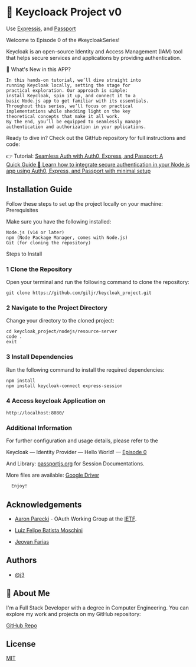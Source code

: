 
#  🪪 Keycloack Project v0 

Use [Expressjs](https://expressjs.com/), and [Passport](https://www.passportjs.org/packages/)


Welcome to Episode 0 of the #keycloakSeries!

Keycloak is an open-source Identity and Access Management (IAM) tool that helps secure services and applications by providing authentication.

🔹 What's New in this APP?

    
    In this hands-on tutorial, we’ll dive straight into 
    running Keycloak locally, setting the stage for 
    practical exploration. Our approach is simple: 
    install Keycloak, spin it up, and connect it to a 
    basic Node.js app to get familiar with its essentials. 
    Throughout this series, we’ll focus on practical
    implementations while shedding light on the key 
    theoretical concepts that make it all work. 
    By the end, you’ll be equipped to seamlessly manage
    authentication and authorization in your pplications.

Ready to dive in? Check out the GitHub repository for full instructions and code:

👉 Tutorial: [Seamless Auth with Auth0, Express, and Passport: A Quick Guide 🎉
Learn how to integrate secure authentication in your Node.js app using Auth0, Express, and Passport with minimal setup]()


## Installation Guide

Follow these steps to set up the project locally on your machine:
Prerequisites

Make sure you have the following installed:

    Node.js (v14 or later)
    npm (Node Package Manager, comes with Node.js)
    Git (for cloning the repository)

Steps to Install

### 1 Clone the Repository

Open your terminal and run the following command to clone the repository:

    
    git clone https://github.com/giljr/keycloak_project.git


### 2 Navigate to the Project Directory

Change your directory to the cloned project:

    cd keycloak_project/nodejs/resource-server
    code .
    exit

### 3 Install Dependencies

Run the following command to install the required dependencies:

    npm install
    npm install keycloak-connect express-session

### 4 Access keycloak Application on 

    http://localhost:8080/


### Additional Information

For further configuration and usage details, please refer to the 

Keycloak — Identity Provider — Hello World! — [Episode 0](https://medium.com/jungletronics/keycloak-identity-provider-192ffd9a00ae) 

And Library:  [passportjs.org](https://www.passportjs.org/concepts/authentication/sessions/) for Session Documentations.

More files are available:
[Google Driver](https://drive.google.com/drive/folders/1Bz3Awz_zs-T5RpUsfgcSPMRCqM2aKyhI?usp=drive_link)

```bash
  Enjoy!
```


## Acknowledgements
- [Aaron Parecki](https://aaronparecki.com/) - OAuth Working Group at the [IETF](https://datatracker.ietf.org/wg/oauth/about/).

 - [ Luiz Felipe Batista Moschini ](https://www.linkedin.com/in/luiz-felipe-batista-moschini-4938a0211)

- [ Jeovan Farias ](https://github.com/jeovan)

## Authors

- [@j3](https://github.com/giljr)


## 🚀 About Me
I'm a Full Stack Developer with a degree in Computer Engineering. You can explore my work and projects on my GitHub repository:

[GitHub Repo](https://github.com/giljr/fiscal_service_app)

## License

[MIT](https://choosealicense.com/licenses/mit/)

